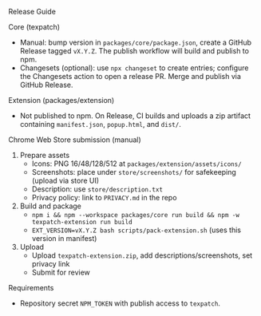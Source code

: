 Release Guide

Core (texpatch)
- Manual: bump version in `packages/core/package.json`, create a GitHub Release tagged `vX.Y.Z`. The publish workflow will build and publish to npm.
- Changesets (optional): use `npx changeset` to create entries; configure the Changesets action to open a release PR. Merge and publish via GitHub Release.

Extension (packages/extension)
- Not published to npm. On Release, CI builds and uploads a zip artifact containing `manifest.json`, `popup.html`, and `dist/`.

Chrome Web Store submission (manual)
1) Prepare assets
   - Icons: PNG 16/48/128/512 at `packages/extension/assets/icons/`
   - Screenshots: place under `store/screenshots/` for safekeeping (upload via store UI)
   - Description: use `store/description.txt`
   - Privacy policy: link to `PRIVACY.md` in the repo
2) Build and package
   - `npm i && npm --workspace packages/core run build && npm -w texpatch-extension run build`
   - `EXT_VERSION=vX.Y.Z bash scripts/pack-extension.sh` (uses this version in manifest)
3) Upload
   - Upload `texpatch-extension.zip`, add descriptions/screenshots, set privacy link
   - Submit for review

Requirements
- Repository secret `NPM_TOKEN` with publish access to `texpatch`.
